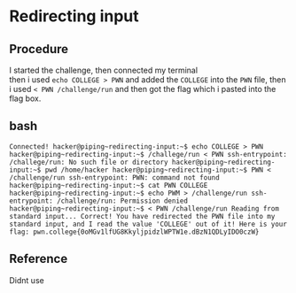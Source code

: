 # Redirecting input 

## Procedure
I started the challenge, then connected my terminal<br>
then i used `echo COLLEGE > PWN` and added the `COLLEGE` into the `PWN` file,
then i used `< PWN /challenge/run` and then got the flag which i pasted into 
the flag box.

## bash
`Connected!
hacker@piping~redirecting-input:~$ echo COLLEGE > PWN
hacker@piping~redirecting-input:~$ /challege/run < PWN
ssh-entrypoint: /challege/run: No such file or directory
hacker@piping~redirecting-input:~$ pwd
/home/hacker
hacker@piping~redirecting-input:~$ PWN < /challenge/run
ssh-entrypoint: PWN: command not found
hacker@piping~redirecting-input:~$ cat PWN
COLLEGE
hacker@piping~redirecting-input:~$ echo PWM > /challenge/run
ssh-entrypoint: /challenge/run: Permission denied
hacker@piping~redirecting-input:~$ < PWN /challenge/run
Reading from standard input...
Correct! You have redirected the PWN file into my standard input, and I read
the value 'COLLEGE' out of it!
Here is your flag:
pwn.college{0oMGv1lfUG8KkyljpidzlWPTW1e.dBzN1QDLyIDO0czW}`

## Reference
Didnt use
